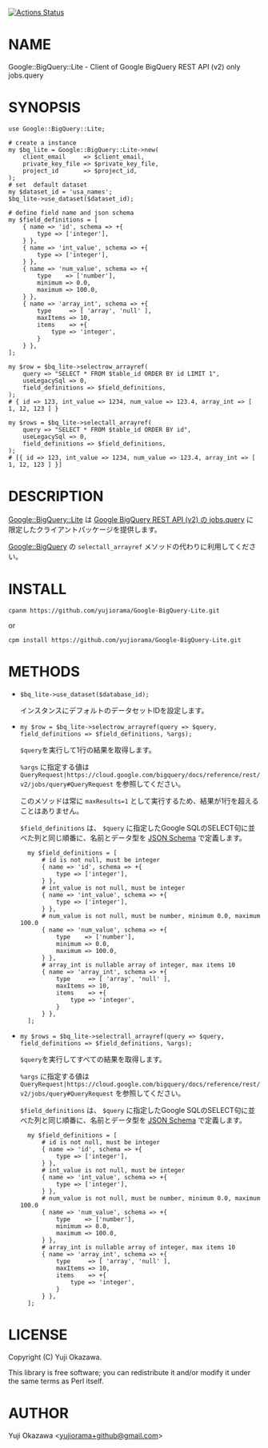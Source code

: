 [![Actions Status](https://github.com/yujiorama/Google-BigQuery-Lite/actions/workflows/test.yml/badge.svg)](https://github.com/yujiorama/Google-BigQuery-Lite/actions)
# NAME

Google::BigQuery::Lite - Client of Google BigQuery REST API (v2) only jobs.query

# SYNOPSIS

    use Google::BigQuery::Lite;

    # create a instance
    my $bq_lite = Google::BigQuery::Lite->new(
        client_email     => $client_email,
        private_key_file => $private_key_file,
        project_id       => $project_id,
    );
    # set  default dataset
    my $dataset_id = 'usa_names';
    $bq_lite->use_dataset($dataset_id);

    # define field name and json schema
    my $field_definitions = [
        { name => 'id', schema => +{
            type => ['integer'],
        } },
        { name => 'int_value', schema => +{
            type => ['integer'],
        } },
        { name => 'num_value', schema => +{
            type    => ['number'],
            minimum => 0.0,
            maximum => 100.0,
        } },
        { name => 'array_int', schema => +{
            type     => [ 'array', 'null' ],
            maxItems => 10,
            items    => +{
                type => 'integer',
            }
        } },
    ];

    my $row = $bq_lite->selectrow_arrayref(
        query => "SELECT * FROM $table_id ORDER BY id LIMIT 1",
        useLegacySql => 0,
        field_definitions => $field_definitions,
    );
    # { id => 123, int_value => 1234, num_value => 123.4, array_int => [ 1, 12, 123 ] }

    my $rows = $bq_lite->selectall_arrayref(
        query => "SELECT * FROM $table_id ORDER BY id",
        useLegacySql => 0,
        field_definitions => $field_definitions,
    );
    # [{ id => 123, int_value => 1234, num_value => 123.4, array_int => [ 1, 12, 123 ] }]

# DESCRIPTION

[Google::BigQuery::Lite](https://metacpan.org/pod/Google%3A%3ABigQuery%3A%3ALite) は [Google BigQuery REST API (v2) の jobs.query](https://cloud.google.com/bigquery/docs/reference/rest/v2/jobs/query) に限定したクライアントパッケージを提供します。

[Google::BigQuery](https://metacpan.org/pod/Google%3A%3ABigQuery) の `selectall_arrayref` メソッドの代わりに利用してください。

# INSTALL

    cpanm https://github.com/yujiorama/Google-BigQuery-Lite.git

or

    cpm install https://github.com/yujiorama/Google-BigQuery-Lite.git

# METHODS

- `$bq_lite->use_dataset($database_id);`

    インスタンスにデフォルトのデータセットIDを設定します。

- `my $row = $bq_lite->selectrow_arrayref(query => $query, field_definitions => $field_definitions, %args);`

    `$query`を実行して1行の結果を取得します。

    `%args` に指定する値は `QueryRequest|https://cloud.google.com/bigquery/docs/reference/rest/v2/jobs/query#QueryRequest` を参照してください。

    このメソッドは常に `maxResults=1` として実行するため、結果が1行を超えることはありません。

    `$field_definitions` は、 `$query` に指定したGoogle SQLのSELECT句に並べた列と同じ順番に、名前とデータ型を [JSON Schema](https://json-schema.org/specification) で定義します。

        my $field_definitions = [
            # id is not null, must be integer
            { name => 'id', schema => +{
                type => ['integer'],
            } },
            # int_value is not null, must be integer
            { name => 'int_value', schema => +{
                type => ['integer'],
            } },
            # num_value is not null, must be number, minimum 0.0, maximum 100.0
            { name => 'num_value', schema => +{
                type    => ['number'],
                minimum => 0.0,
                maximum => 100.0,
            } },
            # array_int is nullable array of integer, max items 10
            { name => 'array_int', schema => +{
                type     => [ 'array', 'null' ],
                maxItems => 10,
                items    => +{
                    type => 'integer',
                }
            } },
        ];

- `my $rows = $bq_lite->selectrall_arrayref(query => $query, field_definitions => $field_definitions, %args);`

    `$query`を実行してすべての結果を取得します。

    `%args` に指定する値は `QueryRequest|https://cloud.google.com/bigquery/docs/reference/rest/v2/jobs/query#QueryRequest` を参照してください。

    `$field_definitions` は、 `$query` に指定したGoogle SQLのSELECT句に並べた列と同じ順番に、名前とデータ型を [JSON Schema](https://json-schema.org/specification) で定義します。

        my $field_definitions = [
            # id is not null, must be integer
            { name => 'id', schema => +{
                type => ['integer'],
            } },
            # int_value is not null, must be integer
            { name => 'int_value', schema => +{
                type => ['integer'],
            } },
            # num_value is not null, must be number, minimum 0.0, maximum 100.0
            { name => 'num_value', schema => +{
                type    => ['number'],
                minimum => 0.0,
                maximum => 100.0,
            } },
            # array_int is nullable array of integer, max items 10
            { name => 'array_int', schema => +{
                type     => [ 'array', 'null' ],
                maxItems => 10,
                items    => +{
                    type => 'integer',
                }
            } },
        ];

# LICENSE

Copyright (C) Yuji Okazawa.

This library is free software; you can redistribute it and/or modify
it under the same terms as Perl itself.

# AUTHOR

Yuji Okazawa &lt;yujiorama+github@gmail.com>
